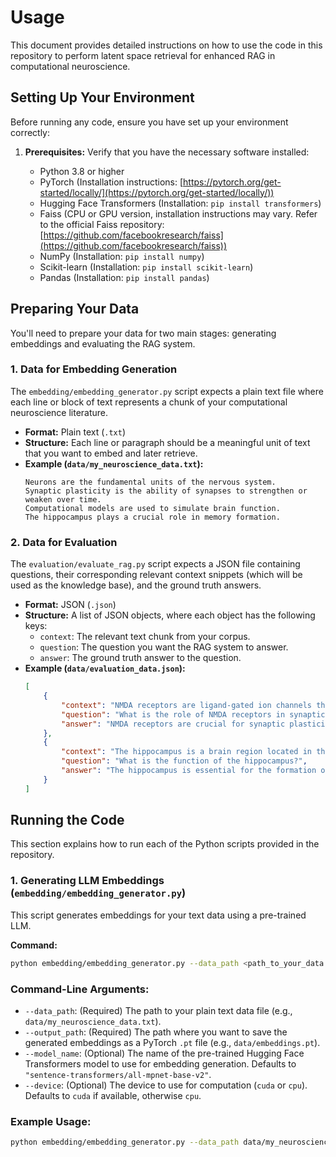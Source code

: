# Usage

This document provides detailed instructions on how to use the code in this repository to perform latent space retrieval for enhanced RAG in computational neuroscience.

## Setting Up Your Environment

Before running any code, ensure you have set up your environment correctly:

1. **Prerequisites:** Verify that you have the necessary software installed:

    - Python 3.8 or higher
    - PyTorch (Installation instructions: [https://pytorch.org/get-started/locally/](https://pytorch.org/get-started/locally/))
    - Hugging Face Transformers (Installation: `pip install transformers`)
    - Faiss (CPU or GPU version, installation instructions may vary. Refer to the official Faiss repository: [https://github.com/facebookresearch/faiss](https://github.com/facebookresearch/faiss))
    - NumPy (Installation: `pip install numpy`)
    - Scikit-learn (Installation: `pip install scikit-learn`)
    - Pandas (Installation: `pip install pandas`)

## Preparing Your Data

You'll need to prepare your data for two main stages: generating embeddings and evaluating the RAG system.

### 1. Data for Embedding Generation

The `embedding/embedding_generator.py` script expects a plain text file where each line or block of text represents a chunk of your computational neuroscience literature.

-   **Format:** Plain text (`.txt`)
-   **Structure:** Each line or paragraph should be a meaningful unit of text that you want to embed and later retrieve.
-   **Example (`data/my_neuroscience_data.txt`):**
    ```
    Neurons are the fundamental units of the nervous system.
    Synaptic plasticity is the ability of synapses to strengthen or weaken over time.
    Computational models are used to simulate brain function.
    The hippocampus plays a crucial role in memory formation.
    ```

### 2. Data for Evaluation

The `evaluation/evaluate_rag.py` script expects a JSON file containing questions, their corresponding relevant context snippets (which will be used as the knowledge base), and the ground truth answers.

-   **Format:** JSON (`.json`)
-   **Structure:** A list of JSON objects, where each object has the following keys:
    -   `context`: The relevant text chunk from your corpus.
    -   `question`: The question you want the RAG system to answer.
    -   `answer`: The ground truth answer to the question.
-   **Example (`data/evaluation_data.json`):**
    ```json
    [
        {
            "context": "NMDA receptors are ligand-gated ion channels that are crucial for synaptic plasticity and learning. They are activated by glutamate and require depolarization of the postsynaptic neuron to remove a magnesium block.",
            "question": "What is the role of NMDA receptors in synaptic plasticity?",
            "answer": "NMDA receptors are crucial for synaptic plasticity and learning."
        },
        {
            "context": "The hippocampus is a brain region located in the medial temporal lobe and is essential for the formation of new episodic memories.",
            "question": "What is the function of the hippocampus?",
            "answer": "The hippocampus is essential for the formation of new episodic memories."
        }
    ]
    ```

## Running the Code

This section explains how to run each of the Python scripts provided in the repository.

### 1. Generating LLM Embeddings (`embedding/embedding_generator.py`)

This script generates embeddings for your text data using a pre-trained LLM.

**Command:**

```bash
python embedding/embedding_generator.py --data_path <path_to_your_data.txt> --output_path <path_to_save_embeddings.pt>
```

### Command-Line Arguments:

-   `--data_path`: (Required) The path to your plain text data file (e.g., `data/my_neuroscience_data.txt`).
-   `--output_path`: (Required) The path where you want to save the generated embeddings as a PyTorch `.pt` file (e.g., `data/embeddings.pt`).
-   `--model_name`: (Optional) The name of the pre-trained Hugging Face Transformers model to use for embedding generation. Defaults to `"sentence-transformers/all-mpnet-base-v2"`.
-   `--device`: (Optional) The device to use for computation (`cuda` or `cpu`). Defaults to `cuda` if available, otherwise `cpu`.

### Example Usage:

```bash
python embedding/embedding_generator.py --data_path data/my_neuroscience_data.txt --output_path data/embeddings.pt
```
